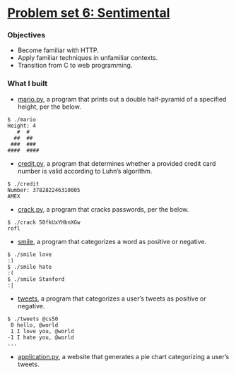 # [Problem set 6: Sentimental](http://docs.cs50.net/2016/fall/psets/5/pset5.html)

### Objectives
+ Become familiar with HTTP.
+ Apply familiar techniques in unfamiliar contexts.
+ Transition from C to web programming.

### What I built
+ [mario.py](https://github.com/mkczarkowski/harvard-cs50/tree/master/pset6/mario.py), 
a program that prints out a double half-pyramid of a specified height, per the below.
```
$ ./mario
Height: 4
   #  #
  ##  ##
 ###  ###
####  ####
```
+ [credit.py](https://github.com/mkczarkowski/harvard-cs50/tree/master/pset6/credit.py),
a program that determines whether a provided credit card number is valid according to Luhn’s algorithm.
```
$ ./credit
Number: 378282246310005
AMEX
```
+ [crack.py](https://github.com/mkczarkowski/harvard-cs50/tree/master/pset6/crack.py), 
a program that cracks passwords, per the below.
```
$ ./crack 50fkUxYHbnXGw
rofl
```
+ [smile](https://github.com/mkczarkowski/harvard-cs50/tree/master/pset6/sentiments/smile), 
a program that categorizes a word as positive or negative.
```
$ ./smile love
:)
$ ./smile hate
:(
$ ./smile Stanford
:|
```
+ [tweets](https://github.com/mkczarkowski/harvard-cs50/tree/master/pset6/sentiments/tweets),
a program that categorizes a user’s tweets as positive or negative.
```
$ ./tweets @cs50
 0 hello, @world
 1 I love you, @world
-1 I hate you, @world
...
```
+ [application.py](https://github.com/mkczarkowski/harvard-cs50/tree/master/pset6/sentiments/application.py), 
a website that generates a pie chart categorizing a user’s tweets.
